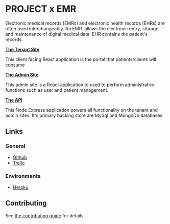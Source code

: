 # PROJECT x EMR

Electronic medical records (EMRs) and electronic health records (EHRs) are often used interchangeably. An EMR. allows the electronic entry, storage, and maintenance of digital medical data. EHR contains the patient's records.

**[The Tenant Site](/src/project-emr-frontend)**

This client facing React application is the portal that patients/clients will consume

**[The Admin Site](/src/project-emr-frontend-admin)**

This admin site is a React application to used to perform administratice functions such as user and patient management.

**[The API](/src/project-emr-backend)**

This Node Express application powers all functionality on the tenant and admin sites. It's primary backing store are MySql and MongoDb databases.

## Links

### General

- [Github](https://github.com/Summerjay0401/project-x-emr)
- [Trello](https://trello.com/b/xFDJDZFT/emr)

### Environments

- [Heroku](#)

## Contributing

See [the contributing guide](/CONTRIBUTING.md) for details.
